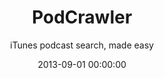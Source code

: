 ---
date:         2013-09-01 00:00:00
title:        PodCrawler
subtitle:     iTunes podcast search, made easy
description:  "Inspired by Marco Arment's Preview.fm project, I created PodCrawler to give users an elegant & no-nonsense experience for searching iTunes podcasts. PodCrawler was built on Rails, using the Feedzirra and iTunes-API gems to retrieve and parse feeds. If you are ever in quick need of the website, RSS feed, or iTunes address of a podcast – there's no better tool for the job than PodCrawler."
website:      http://podcrawler.com
cta:          Find a podcast
---